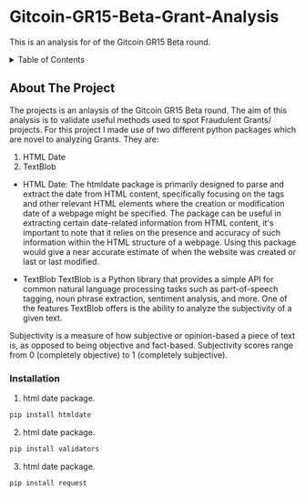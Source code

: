 # Gitcoin-GR15-Beta-Grant-Analysis
This is an analysis for of the Gitcoin GR15 Beta round.  





<!-- TABLE OF CONTENTS -->
<details>
  <summary>Table of Contents</summary>
  <ol>
    <li>
      <a href="#about-the-project">About The Project</a>
      <ul>
      </ul>
    </li>
    <li>
      <ul>
        <li><a href="#prerequisites">Prerequisites</a></li>
        <li><a href="#installation">Installation</a></li>
      </ul>
    </li>
    <li><a href="#findings">Findings</a></li>
 
</details>



<!-- ABOUT THE PROJECT -->
## About The Project
The projects is an anlaysis of the Gitcoin GR15 Beta round. The aim of this analysis is to validate useful methods used to spot Fraudulent Grants/ projects. For this project I made use of two different python packages which are novel to analyzing Grants. They are:
  
  1. HTML Date 
  2. TextBlob
  
  * HTML Date: 
  The htmldate package is primarily designed to parse and extract the date from HTML content, specifically focusing on the <meta> tags and other relevant HTML elements where the creation or modification  date of a webpage might be specified. The package can be useful in extracting certain date-related information from HTML content, it's important to note that it relies on the presence and accuracy of such information within the HTML structure of a webpage. Using this package would give a near accurate estimate of when the website was created or last or last modified.
  
 * TextBlob
  TextBlob is a Python library that provides a simple API for common natural language processing tasks such as part-of-speech tagging, noun phrase extraction, sentiment analysis, and more. One of the features TextBlob offers is the ability to analyze the subjectivity of a given text.

Subjectivity is a measure of how subjective or opinion-based a piece of text is, as opposed to being objective and fact-based. Subjectivity scores range from 0 (completely objective) to 1 (completely subjective).

### Installation


1.  html date package.
   ```sh
   pip install htmldate
   ```

2.  html date package.
   ```sh
   pip install validators
   ```

3.  html date package.
   ```sh
   pip install request
   ```
















